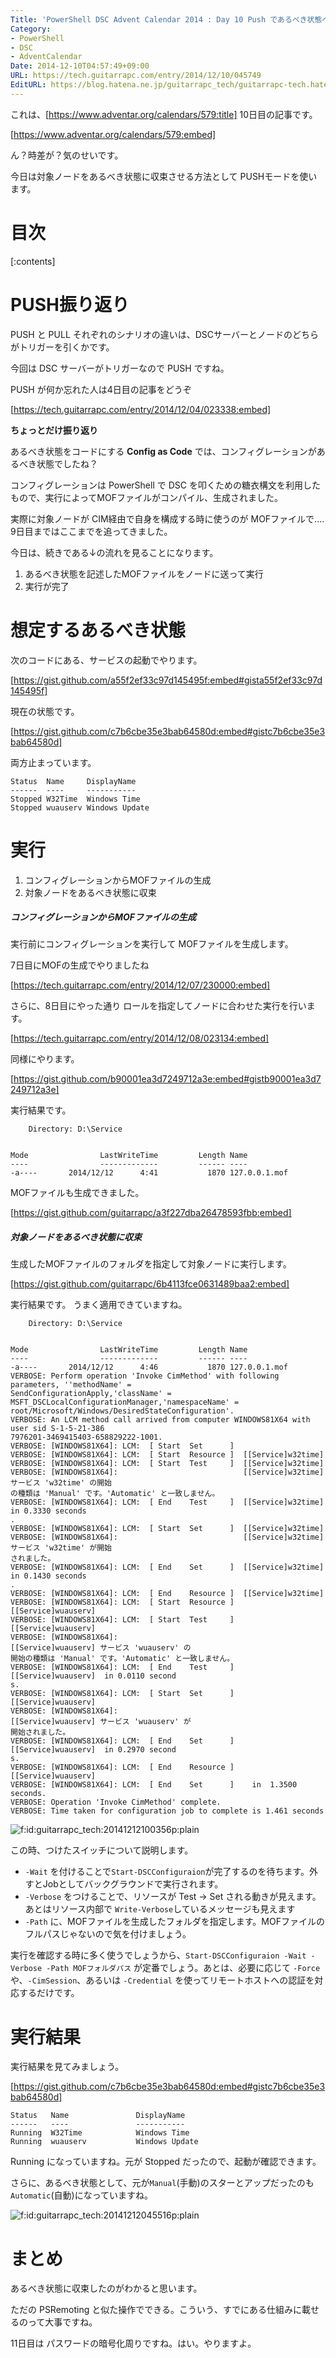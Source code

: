 ```yaml
---
Title: 'PowerShell DSC Advent Calendar 2014 : Day 10 Push であるべき状態へ収束させる'
Category:
- PowerShell
- DSC
- AdventCalendar
Date: 2014-12-10T04:57:49+09:00
URL: https://tech.guitarrapc.com/entry/2014/12/10/045749
EditURL: https://blog.hatena.ne.jp/guitarrapc_tech/guitarrapc-tech.hatenablog.com/atom/entry/8454420450075212879
---
```


これは、[https://www.adventar.org/calendars/579:title] 10日目の記事です。

[https://www.adventar.org/calendars/579:embed]

ん？時差が？気のせいです。

今日は対象ノードをあるべき状態に収束させる方法として PUSHモードを使います。

# 目次

[:contents]

# PUSH振り返り

PUSH と PULL それぞれのシナリオの違いは、DSCサーバーとノードのどちらがトリガーを引くかです。

今回は DSC サーバーがトリガーなので PUSH ですね。

PUSH が何か忘れた人は4日目の記事をどうぞ

[https://tech.guitarrapc.com/entry/2014/12/04/023338:embed]

**ちょっとだけ振り返り**

あるべき状態をコードにする **Config as Code** では、コンフィグレーションがあるべき状態でしたね？

コンフィグレーションは PowerShell で DSC を叩くための糖衣構文を利用したもので、実行によってMOFファイルがコンパイル、生成されました。

実際に対象ノードが CIM経由で自身を構成する時に使うのが MOFファイルで.... 9日目まではここまでを追ってきました。

今日は、続きである↓の流れを見ることになります。

1. あるべき状態を記述したMOFファイルをノードに送って実行
2. 実行が完了


# 想定するあるべき状態

次のコードにある、サービスの起動でやります。

[https://gist.github.com/a55f2ef33c97d145495f:embed#gista55f2ef33c97d145495f]


現在の状態です。

[https://gist.github.com/c7b6cbe35e3bab64580d:embed#gistc7b6cbe35e3bab64580d]

両方止まっています。

```
Status  Name     DisplayName   
------  ----     -----------   
Stopped W32Time  Windows Time  
Stopped wuauserv Windows Update
```

# 実行

1. コンフィグレーションからMOFファイルの生成
2. 対象ノードをあるべき状態に収束

##### コンフィグレーションからMOFファイルの生成

実行前にコンフィグレーションを実行して MOFファイルを生成します。

7日目にMOFの生成でやりましたね

[https://tech.guitarrapc.com/entry/2014/12/07/230000:embed]

さらに、8日目にやった通り ロールを指定してノードに合わせた実行を行います。

[https://tech.guitarrapc.com/entry/2014/12/08/023134:embed]


同様にやります。


[https://gist.github.com/b90001ea3d7249712a3e:embed#gistb90001ea3d7249712a3e]


実行結果です。

```
    Directory: D:\Service


Mode                LastWriteTime         Length Name                                   
----                -------------         ------ ----                                   
-a----       2014/12/12      4:41           1870 127.0.0.1.mof  
```

MOFファイルも生成できました。

[https://gist.github.com/guitarrapc/a3f227dba26478593fbb:embed]


##### 対象ノードをあるべき状態に収束

生成したMOFファイルのフォルダを指定して対象ノードに実行します。

[https://gist.github.com/guitarrapc/6b4113fce0631489baa2:embed]

実行結果です。
うまく適用できていますね。

```
    Directory: D:\Service


Mode                LastWriteTime         Length Name                                   
----                -------------         ------ ----                                   
-a----       2014/12/12      4:46           1870 127.0.0.1.mof                          
VERBOSE: Perform operation 'Invoke CimMethod' with following parameters, ''methodName' = 
SendConfigurationApply,'className' = MSFT_DSCLocalConfigurationManager,'namespaceName' = 
root/Microsoft/Windows/DesiredStateConfiguration'.
VERBOSE: An LCM method call arrived from computer WINDOWS81X64 with user sid S-1-5-21-386
7976201-3469415403-658829222-1001.
VERBOSE: [WINDOWS81X64]: LCM:  [ Start  Set      ]
VERBOSE: [WINDOWS81X64]: LCM:  [ Start  Resource ]  [[Service]w32time]
VERBOSE: [WINDOWS81X64]: LCM:  [ Start  Test     ]  [[Service]w32time]
VERBOSE: [WINDOWS81X64]:                            [[Service]w32time] サービス 'w32time' の開始
の種類は 'Manual' です。'Automatic' と一致しません。
VERBOSE: [WINDOWS81X64]: LCM:  [ End    Test     ]  [[Service]w32time]  in 0.3330 seconds
.
VERBOSE: [WINDOWS81X64]: LCM:  [ Start  Set      ]  [[Service]w32time]
VERBOSE: [WINDOWS81X64]:                            [[Service]w32time] サービス 'w32time' が開始
されました。
VERBOSE: [WINDOWS81X64]: LCM:  [ End    Set      ]  [[Service]w32time]  in 0.1430 seconds
.
VERBOSE: [WINDOWS81X64]: LCM:  [ End    Resource ]  [[Service]w32time]
VERBOSE: [WINDOWS81X64]: LCM:  [ Start  Resource ]  [[Service]wuauserv]
VERBOSE: [WINDOWS81X64]: LCM:  [ Start  Test     ]  [[Service]wuauserv]
VERBOSE: [WINDOWS81X64]:                            [[Service]wuauserv] サービス 'wuauserv' の
開始の種類は 'Manual' です。'Automatic' と一致しません。
VERBOSE: [WINDOWS81X64]: LCM:  [ End    Test     ]  [[Service]wuauserv]  in 0.0110 second
s.
VERBOSE: [WINDOWS81X64]: LCM:  [ Start  Set      ]  [[Service]wuauserv]
VERBOSE: [WINDOWS81X64]:                            [[Service]wuauserv] サービス 'wuauserv' が
開始されました。
VERBOSE: [WINDOWS81X64]: LCM:  [ End    Set      ]  [[Service]wuauserv]  in 0.2970 second
s.
VERBOSE: [WINDOWS81X64]: LCM:  [ End    Resource ]  [[Service]wuauserv]
VERBOSE: [WINDOWS81X64]: LCM:  [ End    Set      ]    in  1.3500 seconds.
VERBOSE: Operation 'Invoke CimMethod' complete.
VERBOSE: Time taken for configuration job to complete is 1.461 seconds
```

<p><span itemscope itemtype="https://schema.org/Photograph"><img src="https://cdn-ak.f.st-hatena.com/images/fotolife/g/guitarrapc_tech/20141212/20141212100356.png" alt="f:id:guitarrapc_tech:20141212100356p:plain" title="f:id:guitarrapc_tech:20141212100356p:plain" class="hatena-fotolife" itemprop="image"></span></p>


この時、つけたスイッチについて説明します。

- ```-Wait``` を付けることで```Start-DSCConfiguraion```が完了するのを待ちます。外すとJobとしてバックグラウンドで実行されます。
- ```-Verbose``` をつけることで、リソースが Test -> Set される動きが見えます。あとはリソース内部で ```Write-Verbose```しているメッセージも見えます
- ```-Path``` に、MOFファイルを生成したフォルダを指定します。MOFファイルのフルパスじゃないので気を付けましょう。

実行を確認する時に多く使うでしょうから、```Start-DSCConfiguraion -Wait -Verbose -Path MOFフォルダパス``` が定番でしょう。あとは、必要に応じて ```-Force``` や、```-CimSession```、あるいは ```-Credential``` を使ってリモートホストへの認証を対応するだけです。

# 実行結果

実行結果を見てみましょう。

[https://gist.github.com/c7b6cbe35e3bab64580d:embed#gistc7b6cbe35e3bab64580d]

```
Status   Name               DisplayName                           
------   ----               -----------                           
Running  W32Time            Windows Time                          
Running  wuauserv           Windows Update  
```

Running になっていますね。元が Stopped だったので、起動が確認できます。

さらに、あるべき状態として、元が```Manual```(手動)のスターとアップだったのも```Automatic```(自動)になっていますね。

<p><span itemscope itemtype="https://schema.org/Photograph"><img src="https://cdn-ak.f.st-hatena.com/images/fotolife/g/guitarrapc_tech/20141212/20141212045516.png" alt="f:id:guitarrapc_tech:20141212045516p:plain" title="f:id:guitarrapc_tech:20141212045516p:plain" class="hatena-fotolife" itemprop="image"></span></p>

# まとめ

あるべき状態に収束したのがわかると思います。

ただの PSRemoting と似た操作でできる。こういう、すでにある仕組みに載せるのって大事ですね。

11日目は パスワードの暗号化周りですね。はい。やりますよ。
